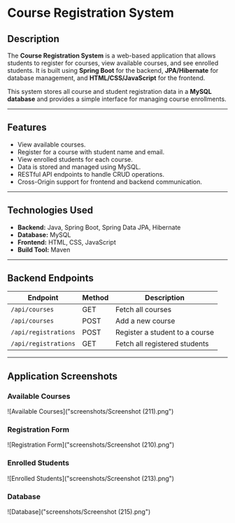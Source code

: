 # Course Registration System

## Description
The **Course Registration System** is a web-based application that allows students to register for courses, view available courses, and see enrolled students. It is built using **Spring Boot** for the backend, **JPA/Hibernate** for database management, and **HTML/CSS/JavaScript** for the frontend.  

This system stores all course and student registration data in a **MySQL database** and provides a simple interface for managing course enrollments.

---

## Features
- View available courses.
- Register for a course with student name and email.
- View enrolled students for each course.
- Data is stored and managed using MySQL.
- RESTful API endpoints to handle CRUD operations.
- Cross-Origin support for frontend and backend communication.

---

## Technologies Used
- **Backend:** Java, Spring Boot, Spring Data JPA, Hibernate
- **Database:** MySQL
- **Frontend:** HTML, CSS, JavaScript
- **Build Tool:** Maven

---

## Backend Endpoints
| Endpoint | Method | Description |
|----------|--------|-------------|
| `/api/courses` | GET | Fetch all courses |
| `/api/courses` | POST | Add a new course |
| `/api/registrations` | POST | Register a student to a course |
| `/api/registrations` | GET | Fetch all registered students |

---

## Application Screenshots

### Available Courses
![Available Courses]("screenshots/Screenshot (211).png")

### Registration Form
![Registration Form]("screenshots/Screenshot (210).png")

### Enrolled Students
![Enrolled Students]("screenshots/Screenshot (213).png")

### Database

![Database]("screenshots/Screenshot (215).png")
